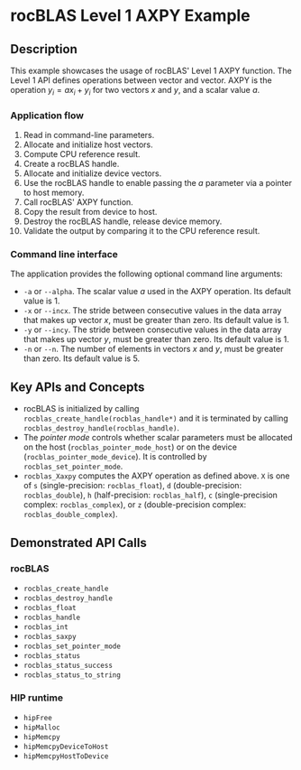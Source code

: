 # rocBLAS Level 1 AXPY Example

## Description
This example showcases the usage of rocBLAS' Level 1 AXPY function. The Level 1 API defines operations between vector and vector. AXPY is the operation $y_i=ax_i+y_i$ for two vectors $x$ and $y$, and a scalar value $a$.

### Application flow 
1. Read in command-line parameters.
2. Allocate and initialize host vectors.
3. Compute CPU reference result.
4. Create a rocBLAS handle.
5. Allocate and initialize device vectors.
6. Use the rocBLAS handle to enable passing the $a$ parameter via a pointer to host memory.
7. Call rocBLAS' AXPY function.
8. Copy the result from device to host.
9. Destroy the rocBLAS handle, release device memory.
10. Validate the output by comparing it to the CPU reference result. 

### Command line interface
The application provides the following optional command line arguments:
- `-a` or `--alpha`. The scalar value $a$ used in the AXPY operation. Its default value is 1.
- `-x` or `--incx`. The stride between consecutive values in the data array that makes up vector $x$, must be greater than zero. Its default value is 1.
- `-y` or `--incy`. The stride between consecutive values in the data array that makes up vector $y$, must be greater than zero. Its default value is 1.
- `-n` or `--n`. The number of elements in vectors $x$ and $y$, must be greater than zero. Its default value is 5.

## Key APIs and Concepts
- rocBLAS is initialized by calling `rocblas_create_handle(rocblas_handle*)` and it is terminated by calling `rocblas_destroy_handle(rocblas_handle)`.
- The _pointer mode_ controls whether scalar parameters must be allocated on the host (`rocblas_pointer_mode_host`) or on the device (`rocblas_pointer_mode_device`). It is controlled by `rocblas_set_pointer_mode`.
- `rocblas_Xaxpy` computes the AXPY operation as defined above. `X` is one of `s` (single-precision: `rocblas_float`), `d` (double-precision: `rocblas_double`), `h` (half-precision: `rocblas_half`), `c` (single-precision complex: `rocblas_complex`), or `z` (double-precision complex: `rocblas_double_complex`).

## Demonstrated API Calls

### rocBLAS
- `rocblas_create_handle`
- `rocblas_destroy_handle`
- `rocblas_float`
- `rocblas_handle`
- `rocblas_int`
- `rocblas_saxpy`
- `rocblas_set_pointer_mode`
- `rocblas_status`
- `rocblas_status_success`
- `rocblas_status_to_string`

### HIP runtime
- `hipFree`
- `hipMalloc`
- `hipMemcpy`
- `hipMemcpyDeviceToHost`
- `hipMemcpyHostToDevice`
